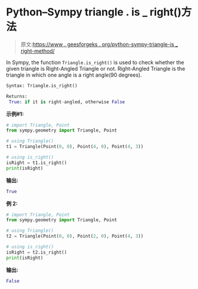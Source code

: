 # Python–Sympy triangle . is _ right()方法

> 原文:[https://www . geesforgeks . org/python-sympy-triangle-is _ right-method/](https://www.geeksforgeeks.org/python-sympy-triangle-is_right-method/)

In Sympy, the function `Triangle.is_right()` is used to check whether the given triangle is Right-Angled Triangle or not. Right-Angled Triangle is the triangle in which one angle is a right angle(90 degrees).

```py
Syntax: Triangle.is_right()

Returns: 
 True: if it is right-angled, otherwise False

```

**示例#1:**

```py
# import Triangle, Point
from sympy.geometry import Triangle, Point

# using Triangle()
t1 = Triangle(Point(0, 0), Point(4, 0), Point(4, 3))

# using is_right()
isRight = t1.is_right()
print(isRight)
```

**输出:**

```py
True
```

**例 2:**

```py
# import Triangle, Point
from sympy.geometry import Triangle, Point

# using Triangle()
t2 = Triangle(Point(0, 0), Point(2, 0), Point(4, 3))

# using is_right()
isRight = t2.is_right()
print(isRight)
```

**输出:**

```py
False
```